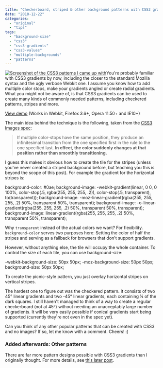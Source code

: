 ```yaml
---
title: "Checkerboard, striped & other background patterns with CSS3 gradients"
date: "2010-12-22"
categories:
  - "original"
  - "tips"
tags:
  - "background-size"
  - "css3"
  - "css3-gradients"
  - "css3-values"
  - "multiple-backgrounds"
  - "patterns"
---
```


[![Screenshot of the CSS3 patterns I came up with](images/css3-patterns-1024x480.png "The CSS3 patterns I came up with")](http://lea.verou.me/demos/css3-patterns.html)You're probably familiar with CSS3 gradients by now, including the closer to the standard Mozilla syntax and the ugly verbose Webkit one. I assume you know how to add multiple color stops, make your gradients angled or create radial gradients. What you might not be aware of, is that CSS3 gradients can be used to create many kinds of commonly needed patterns, including checkered patterns, stripes and more.

[View demo](http://lea.verou.me/demos/css3-patterns.html) (Works in Webkit, Firefox 3.6+, Opera 11.50+ and IE10+)

The main idea behind the technique is the following, taken from the [CSS3 Images spec](http://dev.w3.org/csswg/css3-images/#color-stop-syntax):

> If multiple color-stops have the same position, they produce an infinitesimal transition from the one specified first in the rule to the one specified last. **In effect, the color suddenly changes at that position rather than smoothly transitioning.**

I guess this makes it obvious how to create the tile for the stripes (unless you've never created a striped background before, but teaching you this is beyond the scope of this post). For example the gradient for the horizontal stripes is:

background-color: #0ae;
background-image: -webkit-gradient(linear, 0 0, 0 100%, color-stop(.5, rgba(255, 255, 255, .2)), color-stop(.5, transparent), to(transparent));
background-image: -moz-linear-gradient(rgba(255, 255, 255, .2) 50%, transparent 50%, transparent);
background-image: -o-linear-gradient(rgba(255, 255, 255, .2) 50%, transparent 50%, transparent);
background-image: linear-gradient(rgba(255, 255, 255, .2) 50%, transparent 50%, transparent);

Why `transparent` instead of the actual colors we want? For flexibility. `background-color` serves two purposes here: Setting the color of half the stripes and serving as a fallback for browsers that don't support gradients.

However, without anything else, the tile will occupy the whole container. To control the size of each tile, you can use background-size:

\-webkit-background-size: 50px 50px;
-moz-background-size: 50px 50px;
background-size: 50px 50px;

To create the picnic-style pattern, you just overlay horizontal stripes on vertical stripes.

The hardest one to figure out was the checkered pattern. It consists of two 45° linear gradients and two -45° linear gradients, each containing ¼ of the dark squares. I still haven't managed to think of a way to create a regular checkerboard (not at 45°) without needing an unacceptably large number of gradients. It will be very easily possible if conical gradients start being supported (currently they're not even in the spec yet).

Can you think of any other popular patterns that can be created with CSS3 and no images? If so, let me know with a comment. Cheers! :)

### Added afterwards: Other patterns

There are far more pattern designs possible with CSS3 gradients than I originally thought. For more details, see [this later post](http://lea.verou.me/2011/04/css3-patterns-gallery-and-a-new-pattern/).
